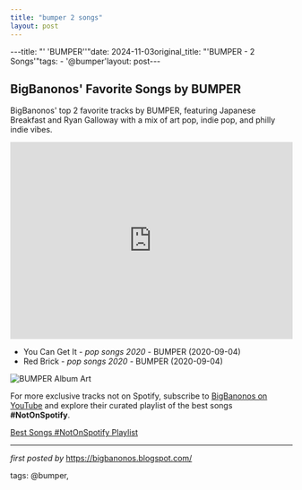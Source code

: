 ```yaml
---
title: "bumper 2 songs"
layout: post
---
```

---title: "' 'BUMPER''"date: 2024-11-03original_title: "'BUMPER - 2 Songs'"tags:  - '@bumper'layout: post---<h2>BigBanonos' Favorite Songs by BUMPER</h2> <!-- Search Description --><p>BigBanonos' top 2 favorite tracks by BUMPER, featuring Japanese Breakfast and Ryan Galloway with a mix of art pop, indie pop, and philly indie vibes.</p> <!-- Spotify Playlist Embed --><iframe src="https://open.spotify.com/embed/playlist/5nF3SYKCAO5zXZIL3rQJif?utm_source=generator" width="100%" height="352" frameBorder="0" allowfullscreen="" allow="autoplay; clipboard-write; encrypted-media; fullscreen; picture-in-picture" loading="lazy"></iframe> <!-- Song Listings --><ul> <li>You Can Get It - <em>pop songs 2020</em> - BUMPER (2020-09-04)</li> <li>Red Brick - <em>pop songs 2020</em> - BUMPER (2020-09-04)</li></ul> <!-- Image --><img src="https://images.genius.com/38ab1215e772be0bc3310ced8f41a282.1000x1000x1.jpg" alt="BUMPER Album Art"/><!--Subscribe and Playlist Links--><div>    <p>For more exclusive tracks not on Spotify, subscribe to <a href="https://www.youtube.com/@BigBanonos" target="_blank">BigBanonos on YouTube</a> and explore their curated playlist of the best songs <strong>#NotOnSpotify</strong>.</p>    <p><a href="https://www.youtube.com/playlist?list=PLtuNtuTatqI0kFahUCbtbfenC_ET5O_tr" target="_blank">Best Songs #NotOnSpotify Playlist<br /></a></p></div><hr /><p><em>first posted by</em> <a href="https://bigbanonos.blogspot.com/" rel="noopener" target="_new">https://bigbanonos.blogspot.com/</a></p><p>tags: @bumper,</p>